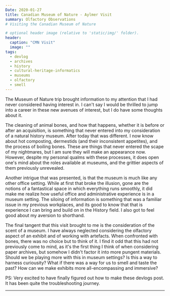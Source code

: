 ```yaml
--- 
Date: 2020-01-27
title: Canadian Museum of Nature - Aylmer Visit
summary: Olfactory Observations
# Visiting the Canadian Museum of Nature

# optional header image (relative to 'static/img/' folder).
header:
  caption: "CMN Visit"
  image: ""
tags:
  - devlog
  - archives
  - history
  - cultural-heritage-informatics
  - museums
  - olfactory
  - smell
---
```

    
The Museum of Nature trip brought information to my attention that I had never considered having interest in. 
I can't say I would be thrilled to jump into a career in these new avenues of interest, but I do have some thoughts about it.

The cleaning of animal bones, and how that happens, whether it is before or after an acquisition, is something that never entered into my consideration of a natural history museum.
After today that was different. I now know about hot composting, dermestids (and their inconsistent appetites), and the process of boiling bones. These are things that never entered the scape of my nightmares, but I am sure they will make an appearance now. However, despite my personal qualms with these processes, it does open one's mind about the roles available at museums, and the grittier aspects of them previously unrevealed.

Another intrigue that was presented, is that the museum is much like any other office setting. While at first that broke the illusion, gone are the notions of a fantastical space in which everything runs smoothly, it did make me realize how useful office and administrative experience is in a museum setting. The siloing of information is something that was a familiar issue in my previous workplaces, and its good to know that that is experience I can bring and build on in the History field. I also got to feel good about my aversion to shorthand. 

The final tangent that this visit brought to me is the consideration of the scent of a museum. I have always neglected considering the olfactory aspect of an exhibit and of working with artefacts. When confronted with bones, there was no choice but to think of it. I find it odd that this had not previously come to mind, as it's the first thing I think of when considering paper archives, but somehow I didn't factor it into more pungent materials. Should we be playing more with this in museum settings? Is this a way to harness curiousity? What if there was a way for us to smell and taste the past? How can we make exhibits more all-encompassing and immersive? 

PS: Very excited to have finally figured out how to make these devlogs post. It has been quite the troubleshooting journey.

---
